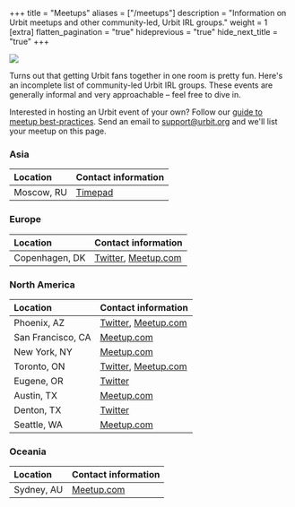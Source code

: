 +++
title = "Meetups"
aliases = ["/meetups"]
description = "Information on Urbit meetups and other community-led, Urbit IRL groups."
weight = 1
[extra]
flatten_pagination = "true"
hideprevious = "true"
hide_next_title = "true"
+++

<picture>
<source src="https://media.urbit.org/site/meetup1.jpg">
<img class="mt4" src="https://media.urbit.org/site/meetup1.jpg"/>
</picture>

Turns out that getting Urbit fans together in one room is pretty fun. Here's an incomplete list of community-led Urbit IRL groups. These events are generally informal and very approachable – feel free to dive in.

Interested in hosting an Urbit event of your own? Follow our [guide to meetup best-practices](../hosting-a-meetup). Send an email to [support@urbit.org](mailto:support@urbit.org) and we'll list your meetup on this page.

### Asia

Location | Contact information
:------------ | :-------------
Moscow, RU | [Timepad](https://urbitmoscow.timepad.ru/events/)

### Europe

Location | Contact information
:------------ | :-------------
Copenhagen, DK | [Twitter](https://twitter.com/UrbitCPH), [Meetup.com](https://www.meetup.com/Urbit-Copenhagen/)

### North America

Location | Contact information
:------------ | :-------------
Phoenix, AZ | [Twitter](https://twitter.com/UrbitPHX), [Meetup.com](https://www.meetup.com/urbit-phx/)
San Francisco, CA | [Meetup.com](https://www.meetup.com/urbit-sf/)
New York, NY | [Meetup.com](https://www.meetup.com/Urbit-New-York/)
Toronto, ON | [Twitter](https://twitter.com/UrbitToronto), [Meetup.com](https://www.meetup.com/Urbit-Toronto/)
Eugene, OR | [Twitter](https://twitter.com/EugeneUrbit)
Austin, TX | [Meetup.com](https://www.meetup.com/Urbit-Austin/)
Denton, TX | [Twitter](https://twitter.com/UrbitDFW)
Seattle, WA | [Meetup.com](https://www.meetup.com/urbit-seattle/)


### Oceania

Location | Contact information
:------------ | :-------------
Sydney, AU | [Meetup.com](https://www.meetup.com/Urbit-Sydney)
